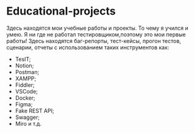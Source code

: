 # Еducational-projects
Здесь находятся мои учебные работы и проекты. То чему я учился и умею. Я ни где не работал тестировщиком,поэтому это мои первые работы!
Здесь находятся баг-репорты, тест-кейсы, прогон тестов, сценарии, отчеты с использованием таких инструментов как:
- TesIT;
- Notion;
- Postman;
- XAMPP;
- Fiddler;
- VSCode;
- Docker;
- Figma;
- Fake REST API;
- Swagger;
- Miro и т.д.
